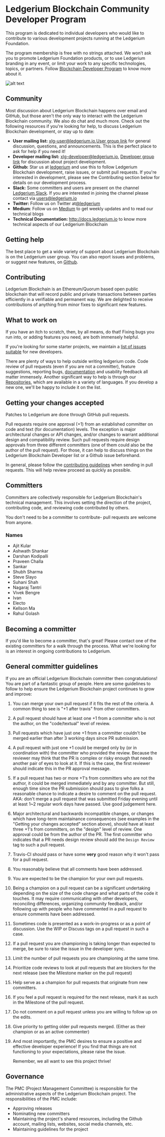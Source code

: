 # Ledgerium Blockchain Community Developer Program
This program is dedicated to individual developers who would like to contribute to various development projects running at the Ledgerium Foundation.

The program membership is free with no strings attached. We won’t ask you to promote Ledgerium Foundation products, or to use Ledgerium branding in any event, or limit your work to any specific technologies, topics, or partners. 
Follow [Blockchain Developer Program](https://medium.com/ledgerium-io/join-our-ledgerium-blockchain-developer-program-a203209f46fb) to know more about it.

![alt text](https://github.com/ledgerium-io/ledgeriumwiki/blob/feature/lb-23/opencommunity/1*Q-UlZfOo-Z4NKjxYGHF4dA.png)

## Community

Most discussion about Ledgerium Blockchain happens over email and GitHub, but those aren't the only way to interact with the Ledgerium Blockchain community. We also do chat and much more. Check out the following resources if you're looking for help, to discuss Ledgerium Blockchain development, or stay up to date:

* __User mailing list:__  xlg-user@ledgerium.io,[User group link](https://groups.google.com/a/theblockledger.net/forum/#!forum/xlg-user) for general discussion, questions, and announcements. This is the perfect place to ask for help if you need it!
* __Developer mailing list:__ xlg-developer@ledgerium.io, [Developer group link](https://groups.google.com/a/theblockledger.net/forum/#!forum/xlg-developer) for discussion about project development.
* __Github:__ Star us at [ledgerium](https://github.com/ledgerium-io) and use this to follow Ledgerium Blockchain development, raise issues, or submit pull requests. If you're interested in development, please see the Contributing section below for details on our development process.
* __Slack:__ Some committers and users are present on the channel [Ledgerium Slack](https://ledgerium.slack.com). If you are interested in joining the channel please contact via users@ledgerium.io
* __Twitter:__ Follow us on Twitter at[@ledgerium](https://twitter.com/ledgerium?lang=en)
* __Medium__: Follow us on [Medium](https://medium.com/ledgerium-io/) to get weekly updates and to read our technical blogs
* __Technical Documentation:__ http://docs.ledgerium.io to know more technical aspects of our Ledgerium Blockchain

    
## Getting help
The best place to get a wide variety of support about Ledgerium Blockchain is on the Ledgerium user group. You can also report issues and problems, or suggest new features, on [Github](https://github.com/ledgerium-io).

## Contributing
Ledgerium Blockchain is an Ethereum/Quorum based open public blockchain that will record public and private transactions between parties efficiently in a verifiable and permanent way. We are delighted to receive contributions of anything from minor fixes to significant new features. 

## What to work on
If you have an itch to scratch, then, by all means, do that! Fixing bugs you run into, or adding features you need, are both immensely helpful.

If you're looking for some starter projects, we maintain a [list of issues suitable](https://github.com/ledgerium-io/ledgeriumwiki/issues) for new developers.

There are plenty of ways to help outside writing ledgerium code. Code review of pull requests (even if you are not a committer), feature suggestions, reporting bugs, [documentation]() and usability feedback all matter immensely. Another significant way to help is through our [Repositories](https://github.com/ledgerium-io/), which are available in a variety of languages. If you develop a new one, we'll be happy to include it on the list.

## Getting your changes accepted

Patches to Ledgerium are done through GitHub pull requests.

Pull requests require one approval (+1) from an established committer on code and text (for documentation) levels. The exception is major architectural changes or API changes, and/or changes to
warrant additional design and compatibility review. Such pull requests require design approvals from three different committers (one of them could also be the author of the pull request). For those, it can help to discuss things on the Ledgerium Blockchain Developer list or a Github issue beforehand.

In general, please follow the [contributing guidelines](https://github.com/ledgerium-io/ledgeriumwiki/blob/feature/lb-23/opencommunity/contributing_guidlines.md) when sending in pull requests. This will help review proceed as quickly as possible.

## Committers

Committers are collectively responsible for Ledgerium Blockchain's technical management. This involves setting the direction of the project, contributing code, and reviewing code contributed by others.

You don't need to be a committer to contribute- pull requests are welcome from anyone.
### Names

* Ajit Kular
* Ashwath Shankar
* Darshan Kodipalli
* Praveen Challa
* Sankar
* Shubh Sharma
* Steve Slayo
* Suhani Shah
* Nagaraj Tantri
* Vivek Bengre
* Ivan
* Electo
* Kellson Ma
* Rahul Golash
## Becoming a committer

If you'd like to become a committer, that's great! Please contact one of the existing committers for a walk through the process. What we're looking for is an interest in ongoing contributions to Ledgerium.

## General committer guidelines

If you are an official Ledgerium Blockchain committer then congratulations! You are part of a fantastic group of people. Here are some guidelines to follow to help ensure the Ledgerium Blockchain project continues to grow and improve:

1. You can merge your own pull request if it fits the rest of the criteria. A common thing to see is "+1 after travis" from other committers.

2. A pull request should have at least one +1 from a committer who is not the author, on the "code/textual" level of review.

3. Pull requests which have just one +1 from a committer couldn't be merged earlier than after 3 working days since PR submission. 

4. A pull request with just one +1 could be merged only by (or in coordination with) the committer who provided the review. Because the reviewer may think that the PR is complex or risky enough that needs another pair of eyes to look at it. If this is the case, the first reviewer should indicate this in the PR approval message.

5. If a pull request has two or more +1's from committers who are not the author, it could be merged immediately and by any committer. But still, enough time since the PR submission should pass to give folks a reasonable chance to indicate a desire to comment on the pull request. AKA: don't merge a pull request that was submitted Friday evening until at least 1~2 regular work days have passed. Use good judgement here.

6. Major architectural and backwards incompatible changes, or changes which have long-term maintainance consequences (see examples in the "Getting your changes accepted" section above), should have at least three +1's from committers, on the "design" level of review. One approval could be from the author of the PR. The first committer who indicates that a PR needs design review should add the `Design Review` tag to such a pull request.

7.  Travis-CI should pass or have some __very__ good reason why it won't pass for a pull request.

8. You reasonably believe that all comments have been addressed.

9. You are expected to be the champion for your own pull requests.

10. Being a champion on a pull request can be a significant undertaking depending on the size of the code change and what parts of the code it touches. It may require communicating with other developers, reconciling differences, organizing community feedback, and/or following up with people who have commented in a pull request to ensure comments have been addressed.

11. Sometimes code is presented as a work-in-progress or as a point of discussion. Use the WIP or Discuss tags on a pull request in such a case.

12. If a pull request you are championing is taking longer than expected to merge, be sure to raise the issue in the developer sync.

13. Limit the number of pull requests you are championing at the same time.

14. Prioritize code reviews to look at pull requests that are blockers for the next release (see the Milestone marker on the pull request)
15. Help serve as a champion for pull requests that originate from new committers.

16. If you feel a pull request is required for the next release, mark it as such in the Milestone of the pull request.
17. Do not comment on a pull request unless you are willing to follow up on the edits.

18. Give priority to getting older pull requests merged. (Either as their champion or as an active commenter)

19. And most importantly, the PMC desires to ensure a positive and effective developer experience! If you find that things are not functioning to your expectations, please raise the issue.

    Remember, we all want to see this project thrive!
## Governance

The PMC (Project Management Committee) is responsible for the administrative aspects of the Ledgerium Blockchain project. The responsibilities of the PMC include:
* Approving releases
* Nominating new committers
* Maintaining the project's shared resources, including the Github account, mailing lists, websites, social media channels, etc.
* Maintaining guidelines for the project